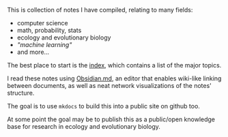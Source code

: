 This is collection of notes I have compiled, relating to many fields:
- computer science
- math, probability, stats
- ecology and evolutionary biology
- _"machine learning"_
- and more...

The best place to start is the [index](./_index.md), which contains a list of the major topics. 

I read these notes using [Obsidian.md](), an editor that enables wiki-like linking between documents, as well as neat network visualizations of the notes' structure. 

The goal is to use `mkdocs` to build this into a public site on github too. 

At some point the goal may be to publish this as a public/open knowledge base for research in ecology and evolutionary biology. 